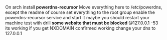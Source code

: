 On arch install **powerdns-recursor**
Move everything here to /etc/powerdns, except the readme of course
set everything to the root group
enable the powerdns-recursor service and start it
maybe you should restart your machine
test with drill **some website that must be blocked** @127.0.0.1 -53
its working if you get NXDOMAIN
confirmed working change your dns to 127.0.0.1
